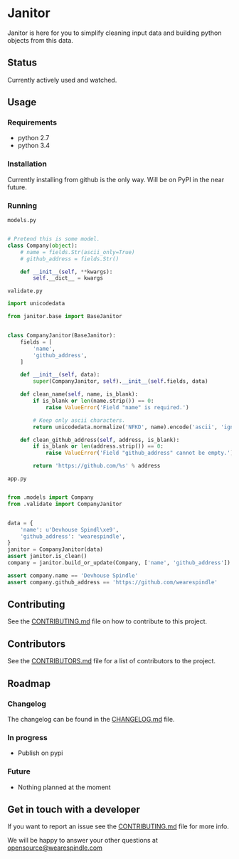 # Janitor

Janitor is here for you to simplify cleaning input data and building python
objects from this data.

## Status

Currently actively used and watched.

## Usage

### Requirements

 * python 2.7
 * python 3.4

### Installation

Currently installing from github is the only way. Will be on PyPI in
the near future.

### Running

`models.py`
```python

# Pretend this is some model.
class Company(object):
    # name = fields.Str(ascii_only=True)
    # github_address = fields.Str()

    def __init__(self, **kwargs):
        self.__dict__ = kwargs
```

`validate.py`
```python
import unicodedata

from janitor.base import BaseJanitor


class CompanyJanitor(BaseJanitor):
    fields = [
        'name',
        'github_address',
    ]

    def __init__(self, data):
        super(CompanyJanitor, self).__init__(self.fields, data)

    def clean_name(self, name, is_blank):
        if is_blank or len(name.strip()) == 0:
            raise ValueError('Field "name" is required.')

        # Keep only ascii characters.
        return unicodedata.normalize('NFKD', name).encode('ascii', 'ignore')

    def clean_github_address(self, address, is_blank):
        if is_blank or len(address.strip()) == 0:
            raise ValueError('Field "github_address" cannot be empty.')

        return 'https://github.com/%s' % address
```

`app.py`
```python

from .models import Company
from .validate import CompanyJanitor


data = {
    'name': u'Devhouse Spindl\xe9',
    'github_address': 'wearespindle',
}
janitor = CompanyJanitor(data)
assert janitor.is_clean()
company = janitor.build_or_update(Company, ['name', 'github_address'])

assert company.name == 'Devhouse Spindle'
assert company.github_address == 'https://github.com/wearespindle'
```

## Contributing

See the [CONTRIBUTING.md](CONTRIBUTING.md) file on how to contribute to this project.

## Contributors

See the [CONTRIBUTORS.md](CONTRIBUTORS.md) file for a list of contributors to the project.

## Roadmap

### Changelog

The changelog can be found in the [CHANGELOG.md](CHANGELOG.md) file.

### In progress

 * Publish on pypi

### Future

 * Nothing planned at the moment

## Get in touch with a developer

If you want to report an issue see the [CONTRIBUTING.md](CONTRIBUTING.md) file for more info.

We will be happy to answer your other questions at opensource@wearespindle.com
